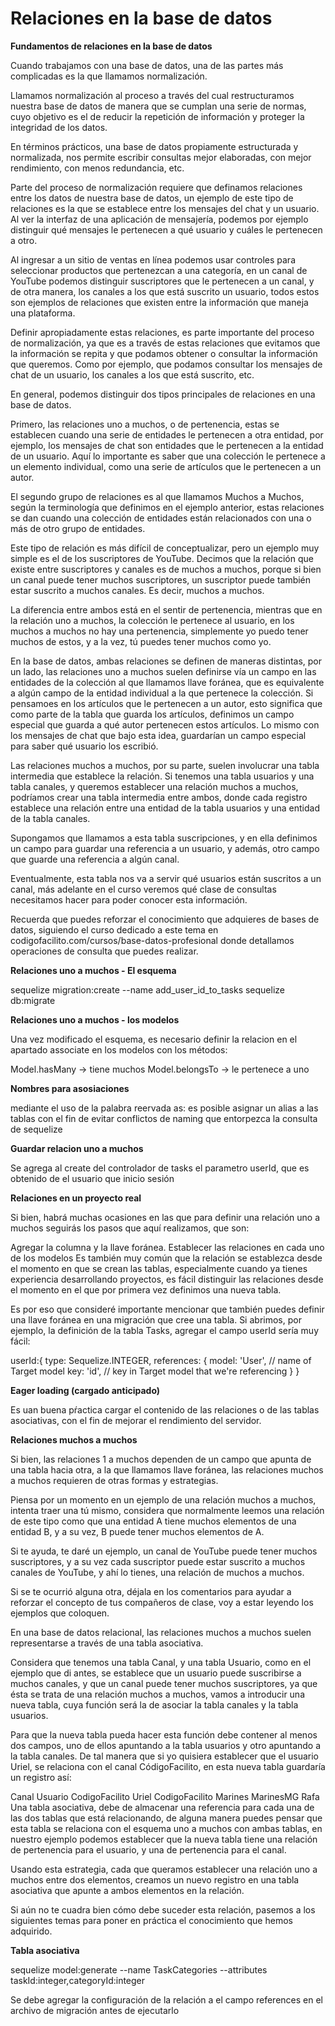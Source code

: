 # Relaciones en la base de datos

**Fundamentos de relaciones en la base de datos**

Cuando trabajamos con una base de datos, una de las partes más complicadas es la que llamamos normalización.

Llamamos normalización al proceso a través del cual restructuramos nuestra base de datos de manera que se cumplan una serie de normas, cuyo objetivo es el de reducir la repetición de información y proteger la integridad de los datos.

En términos prácticos, una base de datos propiamente estructurada y normalizada, nos permite escribir consultas mejor elaboradas, con mejor rendimiento, con menos redundancia, etc.

Parte del proceso de normalización requiere que definamos relaciones entre los datos de nuestra base de datos, un ejemplo de este tipo de relaciones es la que se establece entre los mensajes del chat y un usuario. Al ver la interfaz de una aplicación de mensajería, podemos por ejemplo distinguir qué mensajes le pertenecen a qué usuario y cuáles le pertenecen a otro.

Al ingresar a un sitio de ventas en línea podemos usar controles para seleccionar productos que pertenezcan a una categoría, en un canal de YouTube podemos distinguir suscriptores que le pertenecen a un canal, y de otra manera, los canales a los que está suscrito un usuario, todos estos son ejemplos de relaciones que existen entre la información que maneja una plataforma.

Definir apropiadamente estas relaciones, es parte importante del proceso de normalización, ya que es a través de estas relaciones que evitamos que la información se repita y que podamos obtener o consultar la información que queremos. Como por ejemplo, que podamos consultar los mensajes de chat de un usuario, los canales a los que está suscrito, etc.

En general, podemos distinguir dos tipos principales de relaciones en una base de datos.

Primero, las relaciones uno a muchos, o de pertenencia, estas se establecen cuando una serie de entidades le pertenecen a otra entidad, por ejemplo, los mensajes de chat son entidades que le pertenecen a la entidad de un usuario. Aquí lo importante es saber que una colección le pertenece a un elemento individual, como una serie de artículos que le pertenecen a un autor.

El segundo grupo de relaciones es al que llamamos Muchos a Muchos, según la terminología que definimos en el ejemplo anterior, estas relaciones se dan cuando una colección de entidades están relacionados con una o más de otro grupo de entidades.

Este tipo de relación es más difícil de conceptualizar, pero un ejemplo muy simple es el de los suscriptores de YouTube. Decimos que la relación que existe entre suscriptores y canales es de muchos a muchos, porque si bien un canal puede tener muchos suscriptores, un suscriptor puede también estar suscrito a muchos canales. Es decir, muchos a muchos.

La diferencia entre ambos está en el sentir de pertenencia, mientras que en la relación uno a muchos, la colección le pertenece al usuario, en los muchos a muchos no hay una pertenencia, simplemente yo puedo tener muchos de estos, y a la vez, tú puedes tener muchos como yo.

En la base de datos, ambas relaciones se definen de maneras distintas, por un lado, las relaciones uno a muchos suelen definirse vía un campo en las entidades de la colección al que llamamos llave foránea, que es equivalente a algún campo de la entidad individual a la que pertenece la colección. Si pensamoes en los artículos que le pertenecen a un autor, esto significa que como parte de la tabla que guarda los artículos, definimos un campo especial que guarda a qué autor pertenecen estos artículos. Lo mismo con los mensajes de chat que bajo esta idea, guardarían un campo especial para saber qué usuario los escribió.

Las relaciones muchos a muchos, por su parte, suelen involucrar una tabla intermedia que establece la relación. Si tenemos una tabla usuarios y una tabla canales, y queremos establecer una relación muchos a muchos, podríamos crear una tabla intermedia entre ambos, donde cada registro establece una relación entre una entidad de la tabla usuarios y una entidad de la tabla canales.

Supongamos que llamamos a esta tabla suscripciones, y en ella definimos un campo para guardar una referencia a un usuario, y además, otro campo que guarde una referencia a algún canal.

Eventualmente, esta tabla nos va a servir qué usuarios están suscritos a un canal, más adelante en el curso veremos qué clase de consultas necesitamos hacer para poder conocer esta información.

Recuerda que puedes reforzar el conocimiento que adquieres de bases de datos, siguiendo el curso dedicado a este tema en codigofacilito.com/cursos/base-datos-profesional donde detallamos operaciones de consulta que puedes realizar.

**Relaciones uno a muchos - El esquema**

sequelize migration:create --name add_user_id_to_tasks 
sequelize db:migrate

**Relaciones uno a muchos - los modelos**

Una vez modificado el esquema, es necesario definir la relacion en el apartado associate en los modelos con los métodos:

Model.hasMany -> tiene muchos
Model.belongsTo -> le pertenece a uno

**Nombres para asosiaciones**
 
mediante el uso de la palabra reervada as: es posible asignar un alias a las tablas con el fin de evitar conflictos de naming que entorpezca la consulta de sequelize


**Guardar relacion uno a muchos**

Se agrega al create del controlador de tasks el parametro userId, que es obtenido de el usuario que inicio sesión

**Relaciones en un proyecto real**

Si bien, habrá muchas ocasiones en las que para definir una relación uno a muchos seguirás los pasos que aquí realizamos, que son:

Agregar la columna y la llave foránea.
Establecer las relaciones en cada uno de los modelos
Es también muy común que la relación se establezca desde el momento en que se crean las tablas, especialmente cuando ya tienes experiencia desarrollando proyectos, es fácil distinguir las relaciones desde el momento en el que por primera vez definimos una nueva tabla.

Es por eso que consideré importante mencionar que también puedes definir una llave foránea en una migración que cree una tabla. Si abrimos, por ejemplo, la definición de la tabla Tasks, agregar el campo userId sería muy fácil:

userId:{
        type: Sequelize.INTEGER,
        references: {
          model: 'User', // name of Target model
          key: 'id', // key in Target model that we're referencing
        }
}

**Eager loading (cargado anticipado)**

Es uan buena pŕactica cargar el contenido de las relaciones o de las tablas asociativas, con el fin de mejorar el rendimiento del servidor.

**Relaciones muchos a muchos**

Si bien, las relaciones 1 a muchos dependen de un campo que apunta de una tabla hacia otra, a la que llamamos llave foránea, las relaciones muchos a muchos requieren de otras formas y estrategias.

Piensa por un momento en un ejemplo de una relación muchos a muchos, intenta traer una tú mismo, considera que normalmente leemos una relación de este tipo como que una entidad A tiene muchos elementos de una entidad B, y a su vez, B puede tener muchos elementos de A.

Si te ayuda, te daré un ejemplo, un canal de YouTube puede tener muchos suscriptores, y a su vez cada suscriptor puede estar suscrito a muchos canales de YouTube, y ahí lo tienes, una relación de muchos a muchos.

Si se te ocurrió alguna otra, déjala en los comentarios para ayudar a reforzar el concepto de tus compañeros de clase, voy a estar leyendo los ejemplos que coloquen.

En una base de datos relacional, las relaciones muchos a muchos suelen representarse a través de una tabla asociativa.

Considera que tenemos una tabla Canal, y una tabla Usuario, como en el ejemplo que di antes, se establece que un usuario puede suscribirse a muchos canales, y que un canal puede tener muchos suscriptores, ya que ésta se trata de una relación muchos a muchos, vamos a introducir una nueva tabla, cuya función será la de asociar la tabla canales y la tabla usuarios.

Para que la nueva tabla pueda hacer esta función debe contener al menos dos campos, uno de ellos apuntando a la tabla usuarios y otro apuntando a la tabla canales. De tal manera que si yo quisiera establecer que el usuario Uriel, se relaciona con el canal CódigoFacilito, en esta nueva tabla guardaría un registro así:

Canal	Usuario
CodigoFacilito	Uriel
CodigoFacilito	Marines
MarinesMG	Rafa
Una tabla asociativa, debe de almacenar una referencia para cada una de las dos tablas que está relacionando, de alguna manera puedes pensar que esta tabla se relaciona con el esquema uno a muchos con ambas tablas, en nuestro ejemplo podemos establecer que la nueva tabla tiene una relación de pertenencia para el usuario, y una de pertenencia para el canal.

Usando esta estrategia, cada que queramos establecer una relación uno a muchos entre dos elementos, creamos un nuevo registro en una tabla asociativa que apunte a ambos elementos en la relación.

Si aún no te cuadra bien cómo debe suceder esta relación, pasemos a los siguientes temas para poner en práctica el conocimiento que hemos adquirido.

**Tabla asociativa**

sequelize model:generate --name TaskCategories --attributes taskId:integer,categoryId:integer

Se debe agregar la configuración de la relación a el campo references en el archivo de migración antes de ejecutarlo